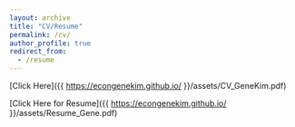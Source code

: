```yaml
---
layout: archive
title: "CV/Resume"
permalink: /cv/
author_profile: true
redirect_from:
  - /resume
---
```

[Click Here]({{ https://econgenekim.github.io/ }}/assets/CV_GeneKim.pdf)

[Click Here for Resume]({{ https://econgenekim.github.io/ }}/assets/Resume_Gene.pdf)
